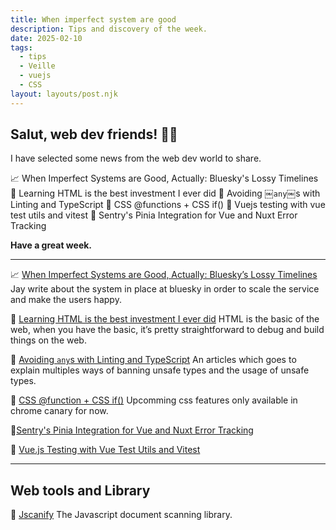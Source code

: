 ```yaml
---
title: When imperfect system are good
description: Tips and discovery of the week.
date: 2025-02-10
tags:
  - tips
  - Veille
  - vuejs
  - CSS
layout: layouts/post.njk
---
```

## Salut, web dev friends! 🧑‍💻

I have selected some news  from the web dev world to share.

📈 When Imperfect Systems are Good, Actually: Bluesky's Lossy Timelines
📗 Learning HTML is the best investment I ever did
📝 Avoiding ￼`any`￼s with Linting and TypeScript
🤯 CSS @functions + CSS if()
🧪 Vuejs testing with vue test utils and vitest
🍍 Sentry's Pinia Integration for Vue and Nuxt Error Tracking

**Have a great week.**

___
📈 [When Imperfect Systems are Good, Actually: Bluesky’s Lossy Timelines](https://jazco.dev/2025/02/19/imperfection/)
Jay write about the system in place at bluesky in order to scale the service and make the users happy.

📗 [Learning HTML is the best investment I ever did](https://christianheilmann.com/2025/01/15/learning-html-is-the-best-investment-i-ever-did/)
HTML is the basic of the web, when you have the basic, it’s pretty straightforward to debug and build things on the web.

📝 [Avoiding `any`s with Linting and TypeScript](https://typescript-eslint.io/blog/avoiding-anys/)
An articles which goes to explain multiples ways of banning unsafe types and the usage of unsafe types.

🤯 [CSS @function + CSS if\(\)](https://www.bram.us/2025/02/18/css-at-function-and-css-if/?ck_subscriber_id=1747048099)
Upcomming css features only available in chrome canary for now.

🍍[Sentry's Pinia Integration for Vue and Nuxt Error Tracking](https://blog.sentry.io/sentrys-pinia-integration-for-vue-and-nuxt-error-tracking/)

🧪 [Vue.js Testing with Vue Test Utils and Vitest](https://vueschool.io/articles/vuejs-tutorials/vue-js-testing-with-vue-test-utils-and-vitest/)

___

## Web tools and Library

🧾 [Jscanify](https://github.com/puffinsoft/jscanify)
The Javascript document scanning library.
